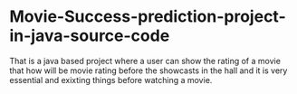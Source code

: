 # Movie-Success-prediction-project-in-java-source-code


That is a java based project where a user can show the rating of a movie that how will be movie rating before the showcasts in the hall and it is very essential and exixting things before watching a movie.
